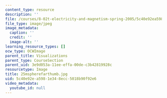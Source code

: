 ```yaml
---
content_type: resource
description: ''
file: /courses/8-02t-electricity-and-magnetism-spring-2005/5c40e92ea5981e348ecc5018b90f92e6_25mspherefarthumb.jpg
file_type: image/jpeg
image_metadata:
  caption: ''
  credit: ''
  image-alt: ''
learning_resource_types: []
ocw_type: OCWImage
parent_title: Visualizations
parent_type: CourseSection
parent_uid: 3e9d053a-11ee-effa-00de-c3b42819928c
resourcetype: Image
title: 25mspherefarthumb.jpg
uid: 5c40e92e-a598-1e34-8ecc-5018b90f92e6
video_metadata:
  youtube_id: null
---
```

